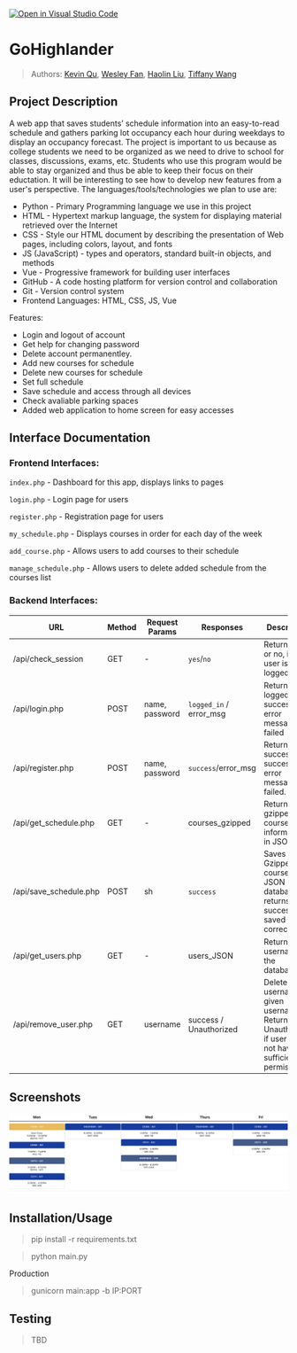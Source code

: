 [![Open in Visual Studio Code](https://classroom.github.com/assets/open-in-vscode-718a45dd9cf7e7f842a935f5ebbe5719a5e09af4491e668f4dbf3b35d5cca122.svg)](https://classroom.github.com/online_ide?assignment_repo_id=10809429&assignment_repo_type=AssignmentRepo)

# GoHighlander

 
 > Authors: [Kevin Qu](https://github.com/KevinDevs), [Wesley Fan](https://github.com/wesleyfan2015), [Haolin Liu](https://github.com/terrylhl), [Tiffany Wang](https://github.com/twang0323)



## Project Description
A web app that saves students’ schedule information into an easy-to-read schedule and gathers parking lot occupancy each hour during weekdays to display an occupancy forecast. The project is important to us because as college students we need to be organized as we need to drive to school for classes, discussions, exams, etc. Students who use this program would be able to stay organized and thus be able to keep their focus on their eductation. It will be interesting to see how to develop new features from a user's perspective. The languages/tools/technologies we plan to use are:
* Python - Primary Programming language we use in this project
* HTML - Hypertext markup language, the system for displaying material retrieved over the Internet
* CSS - Style our HTML document by describing the presentation of Web pages, including colors, layout, and fonts
* JS (JavaScript) - types and operators, standard built-in objects, and methods
* Vue - Progressive framework for building user interfaces
* GitHub - A code hosting platform for version control and collaboration
* Git - Version control system
* Frontend Languages: HTML, CSS, JS, Vue


Features:
* Login and logout of account
* Get help for changing password
* Delete account permanentley.
* Add new courses for schedule
* Delete new courses for schedule
* Set full schedule
* Save schedule and access through all devices
* Check avaliable parking spaces
* Added web application to home screen for easy accesses


## Interface Documentation

### Frontend Interfaces:

`index.php` - Dashboard for this app, displays links to pages

`login.php` - Login page for users

`register.php` - Registration page for users

`my_schedule.php` - Displays courses in order for each day of the week

`add_course.php` - Allows users to add courses to their schedule

`manage_schedule.php` - Allows users to delete added schedule from the courses list


### Backend Interfaces:
| URL  | Method  | Request Params  |  Responses |  Description |
| ------------ | ------------ | ------------ | ------------ | ------------ |
|  /api/check_session |  GET |  - | `yes`/`no`  | Returns yes or no, if the user is logged in  |
| /api/login.php  | POST  | name, password  | `logged_in` / error_msg   | Returns logged_in on success and error message if failed  |
|  /api/register.php |  POST | name, password  | `success`/error_msg  | Returns success on success and error message if failed.  |
| /api/get_schedule.php  |  GET | -  | courses_gzipped  | Returns gzipped course informations in JSON  |
| /api/save_schedule.php  | POST  | sh  | `success`  | Saves Gzipped courses into JSON database returns success if saved correctly  |
| /api/get_users.php  | GET  | -  | users_JSON  | Returns all usernames in the database.   |
| /api/remove_user.php  | GET  | username  | success / Unauthorized  | Deletes username by given username. Returns Unauthorized if user does not have sufficient permission |

 ## Screenshots
 ![Screenshots](https://raw.githubusercontent.com/CS180-spring/cs180-21-gohighlander/main/screenshots/cs180.jpg)
 ## Installation/Usage
 > pip install -r requirements.txt
 
 > python main.py
 
 Production
 > gunicorn main:app -b IP:PORT
 ## Testing
 > TBD

